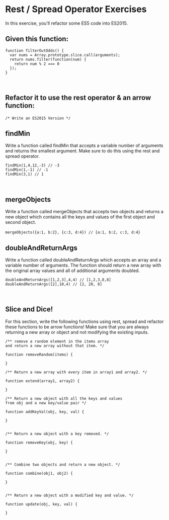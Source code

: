 # Rest / Spread Operator Exercises
In this exercise, you’ll refactor some ES5 code into ES2015.
## Given this function:
```
function filterOutOdds() {
  var nums = Array.prototype.slice.call(arguments);
  return nums.filter(function(num) {
    return num % 2 === 0
  });
}
```
​
## Refactor it to use the rest operator & an arrow function:

` /* Write an ES2015 Version */ `
​
## findMin
Write a function called findMin that accepts a variable number of arguments and returns the smallest argument.
Make sure to do this using the rest and spread operator.
```
findMin(1,4,12,-3) // -3
findMin(1,-1) // -1
findMin(3,1) // 1
```
​
## mergeObjects
Write a function called mergeObjects that accepts two objects and returns a new object which contains all the keys and values of the first object and second object.

` mergeObjects({a:1, b:2}, {c:3, d:4}) // {a:1, b:2, c:3, d:4} `
​
## doubleAndReturnArgs
Write a function called doubleAndReturnArgs which accepts an array and a variable number of arguments. The function should return a new array with the original array values and all of additional arguments doubled.
```
doubleAndReturnArgs([1,2,3],4,4) // [1,2,3,8,8]
doubleAndReturnArgs([2],10,4) // [2, 20, 8]
```
​
## Slice and Dice!
For this section, write the following functions using rest, spread and refactor these functions to be arrow functions!
Make sure that you are always returning a new array or object and not modifying the existing inputs.
```
/** remove a random element in the items array
and return a new array without that item. */

function removeRandom(items) {

}

/** Return a new array with every item in array1 and array2. */

function extend(array1, array2) {

}

/** Return a new object with all the keys and values
from obj and a new key/value pair */

function addKeyVal(obj, key, val) {

}


/** Return a new object with a key removed. */

function removeKey(obj, key) {

}


/** Combine two objects and return a new object. */

function combine(obj1, obj2) {

}


/** Return a new object with a modified key and value. */

function update(obj, key, val) {

}
```
